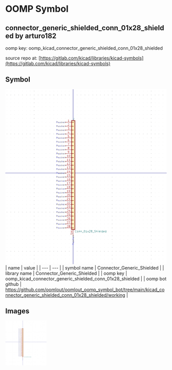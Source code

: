 # OOMP Symbol  
## connector_generic_shielded_conn_01x28_shielded  by arturo182  
  
oomp key: oomp_kicad_connector_generic_shielded_conn_01x28_shielded  
  
source repo at: [https://gitlab.com/kicad/libraries/kicad-symbols](https://gitlab.com/kicad/libraries/kicad-symbols)  
## Symbol  
  
[![working.png](working_600.png)](working.png)  
| name | value | 
| --- | --- | 
| symbol name | Connector_Generic_Shielded | 
| library name | Connector_Generic_Shielded | 
| oomp key | oomp_kicad_connector_generic_shielded_conn_01x28_shielded | 
| oomp bot github | https://github.com/oomlout/oomlout_oomp_symbol_bot/tree/main/kicad_connector_generic_shielded_conn_01x28_shielded/working | 
## Images  
  
[![working.png](working_140.png)](working.png)  
